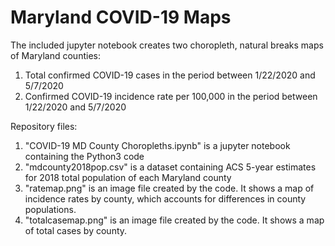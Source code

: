 # Maryland COVID-19 Maps

The included jupyter notebook creates two choropleth, natural breaks maps of Maryland counties: 
  1. Total confirmed COVID-19 cases in the period between 1/22/2020 and 5/7/2020
  2. Confirmed COVID-19 incidence rate per 100,000 in the period between 1/22/2020 and 5/7/2020
  
 
Repository files:
  1. "COVID-19 MD County Choropleths.ipynb" is a jupyter notebook containing the Python3 code
  2. "mdcounty2018pop.csv" is a dataset containing ACS 5-year estimates for 2018 total population of each Maryland county
  3. "ratemap.png" is an image file created by the code. It shows a map of incidence rates by county, which accounts for differences in county populations.
  4. "totalcasemap.png" is an image file created by the code. It shows a map of total cases by county.
